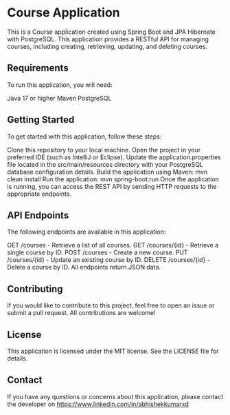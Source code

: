 # Course Application
This is a Course application created using Spring Boot and JPA Hibernate with PostgreSQL. This application provides a RESTful API for managing courses, including creating, retrieving, updating, and deleting courses.

## Requirements
To run this application, you will need:

Java 17 or higher
Maven
PostgreSQL
## Getting Started
To get started with this application, follow these steps:

Clone this repository to your local machine.
Open the project in your preferred IDE (such as IntelliJ or Eclipse).
Update the application.properties file located in the src/main/resources directory with your PostgreSQL database configuration details.
Build the application using Maven: mvn clean install
Run the application: mvn spring-boot:run
Once the application is running, you can access the REST API by sending HTTP requests to the appropriate endpoints.

## API Endpoints
The following endpoints are available in this application:

GET /courses - Retrieve a list of all courses.
GET /courses/{id} - Retrieve a single course by ID.
POST /courses - Create a new course.
PUT /courses/{id} - Update an existing course by ID.
DELETE /courses/{id} - Delete a course by ID.
All endpoints return JSON data.

## Contributing
If you would like to contribute to this project, feel free to open an issue or submit a pull request. All contributions are welcome!

## License
This application is licensed under the MIT license. See the LICENSE file for details.

## Contact
If you have any questions or concerns about this application, please contact the developer on https://www.linkedin.com/in/abhishekkumarxd
